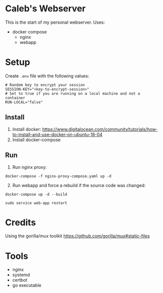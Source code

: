# Caleb's Webserver
This is the start of my personal webserver. 
Uses:
- docker compose
    - nginx
    - webapp

# Setup
Create `.env` file with the following values:
```
# Random key to encrypt your session
SESSION-KEY="<key-to-encrypt-session>"
# Set to true if you are running on a local machine and not a container
RUN-LOCAL="false"
```
## Install
1. Install docker: 
https://www.digitalocean.com/community/tutorials/how-to-install-and-use-docker-on-ubuntu-18-04
2. Install docker-compose
## Run
1. Run nginx proxy: 
```
docker-compose -f nginx-proxy-compose.yaml up -d
```
2. Run webapp and force a rebuild if the source code was changed:
```
docker-compose up -d --build
```

```
sudo service web-app restart
```

# Credits
Using the gorilla/mux toolkit
https://github.com/gorilla/mux#static-files

# Tools
- nginx
- systemd
- certbot
- go executable